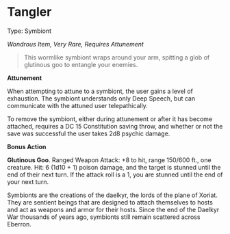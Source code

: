 # Tangler

Type: Symbiont

*Wondrous Item, Very Rare, Requires Attunement*

> This wormlike symbiont wraps around your arm, spitting a glob of glutinous goo to entangle your enemies.
> 

**Attunement**

When attempting to attune to a symbiont, the user gains a level of exhaustion. The symbiont understands only Deep Speech, but can communicate with the attuned user telepathically.

To remove the symbiont, either during attunement or after it has become attached, requires a DC 15 Constitution saving throw, and whether or not the save was successful the user takes 2d8 psychic damage.

**Bonus Action**

**Glutinous Goo**. Ranged Weapon Attack: +8 to hit, range 150/600 ft., one creature. Hit: 6 (1d10 + 1) poison damage, and the target is stunned until the end of their next turn.  If the attack roll is a 1, you are stunned until the end of your next turn.

Symbionts are the creations of the daelkyr, the lords of the plane of Xoriat. They are sentient beings that are designed to attach themselves to hosts and act as weapons and armor for their hosts. Since the end of the Daelkyr War thousands of years ago, symbionts still remain scattered across Eberron.